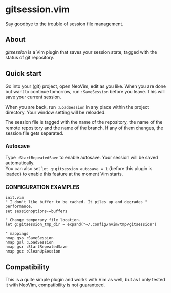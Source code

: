 gitsession.vim
==============
Say goodbye to the trouble of session file management.

## About
*gitsession* is a Vim plugin that saves your session state, tagged with the status of git repository.  

## Quick start
Go into your (git) project, open NeoVim, edit as you like. When you are done but want to continue tomorrow, run `:SaveSession` before you leave. This will save your current session.  

When you are back, run `:LoadSession` in any place within the project directory. Your window setting will be reloaded.  

The session file is tagged with the name of the repository, the name of the remote repository and the name of the branch. If any of them changes, the session file gets separated.  

### Autosave
Type `:StartRepeatedSave` to enable autosave. Your session will be saved automatically.  
You can also set `let g:gitsession_autosave = 1` (before this plugin is loaded) to enable this feature at the moment Vim starts.  

### CONFIGURATION EXAMPLES

```
init.vim
" I don't like buffer to be cached. It piles up and degrades " performance.  
set sessionoptions-=buffers  

" Change temporary file location.  
let g:gitsession_tmp_dir = expand("~/.config/nvim/tmp/gitsession")  

" mappings  
nmap gss :SaveSession  
nmap gsl :LoadSession  
nmap gsr :StartRepeatedSave  
nmap gsc :CleanUpSession  
```

## Compatibility
This is a quite simple plugin and works with Vim as well, but as I only tested it with NeoVim, compatibility is not guaranteed.

